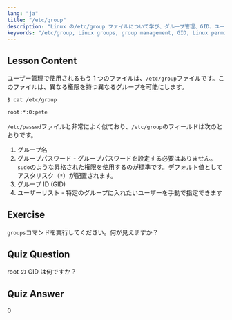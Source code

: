 ```yaml
---
lang: "ja"
title: "/etc/group"
description: "Linux の/etc/group ファイルについて学び、グループ管理、GID、ユーザー権限を理解します。初心者向けの必須の Linux グループファイルチュートリアル。"
keywords: "/etc/group, Linux groups, group management, GID, Linux permissions, Linux tutorial, beginner Linux, Linux guide"
---
```


## Lesson Content

ユーザー管理で使用されるもう 1 つのファイルは、`/etc/group`ファイルです。このファイルは、異なる権限を持つ異なるグループを可能にします。

```bash
$ cat /etc/group

root:*:0:pete
```

`/etc/passwd`ファイルと非常によく似ており、`/etc/group`のフィールドは次のとおりです。

1. グループ名
2. グループパスワード - グループパスワードを設定する必要はありません。`sudo`のような昇格された権限を使用するのが標準です。デフォルト値としてアスタリスク（`*`）が配置されます。
3. グループ ID (GID)
4. ユーザーリスト - 特定のグループに入れたいユーザーを手動で指定できます

## Exercise

`groups`コマンドを実行してください。何が見えますか？

## Quiz Question

root の GID は何ですか？

## Quiz Answer

0
